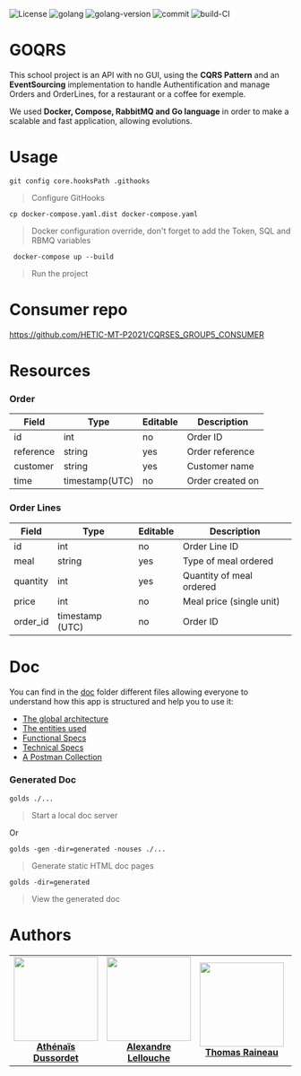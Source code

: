 ![License](https://img.shields.io/github/license/HETIC-MT-P2021/CQRSES_GROUP5)
![golang](https://img.shields.io/github/languages/top/HETIC-MT-P2021/CQRSES_GROUP5)
![golang-version](https://img.shields.io/github/go-mod/go-version/HETIC-MT-P2021/CQRSES_GROUP5)
![commit](https://img.shields.io/github/last-commit/HETIC-MT-P2021/CQRSES_GROUP5)
![build-CI](https://img.shields.io/github/workflow/status/HETIC-MT-P2021/CQRSES_GROUP5/CI)

GOQRS
===============
This school project is an API with no GUI, using the **CQRS Pattern** 
and an **EventSourcing** implementation to handle Authentification and manage
Orders and OrderLines, for a restaurant or a coffee for exemple.

We used **Docker, Compose, RabbitMQ and Go language** in order to make a scalable
and fast application, allowing evolutions.  

Usage
===============

`git config core.hooksPath .githooks`

> Configure GitHooks

`cp docker-compose.yaml.dist docker-compose.yaml`

> Docker configuration override, don't forget to add the Token, SQL and RBMQ variables

` docker-compose up --build`

> Run the project

Consumer repo
===============

https://github.com/HETIC-MT-P2021/CQRSES_GROUP5_CONSUMER

Resources
===============

### Order

| Field     | Type           | Editable | Description      |
| --------- | -------------- | -------- | ---------------- |
| id        | int            | no       | Order ID         |
| reference | string         | yes      | Order reference  |
| customer  | string         | yes      | Customer name    |
| time      | timestamp(UTC) | no       | Order created on |

### Order Lines


| Field    | Type            | Editable | Description              |
| -------- | --------------- | -------- | ------------------------ |
| id       | int             | no       | Order Line ID            |
| meal     | string          | yes      | Type of meal ordered     |
| quantity | int             | yes      | Quantity of meal ordered |
| price    | int             | no       | Meal price (single unit) |
| order_id | timestamp (UTC) | no       | Order ID                 |

Doc
===============

You can find in the [doc](https://github.com/HETIC-MT-P2021/CQRSES_GROUP5/tree/develop/doc) folder
different files allowing everyone to understand how this app is structured and help you to use it:
* [The global architecture](https://github.com/HETIC-MT-P2021/CQRSES_GROUP5/blob/develop/doc/Architecture.png)
* [The entities used](https://github.com/HETIC-MT-P2021/CQRSES_GROUP5/blob/develop/doc/Entities.png)
* [Functional Specs](https://github.com/HETIC-MT-P2021/CQRSES_GROUP5/blob/develop/doc/Functional%20Specs.docx)
* [Technical Specs](https://github.com/HETIC-MT-P2021/CQRSES_GROUP5/blob/develop/doc/Technical%20Architecture.docx)
* [A Postman Collection](https://github.com/HETIC-MT-P2021/CQRSES_GROUP5/blob/develop/doc/goqrs.postman_collection.json) 

### Generated Doc

`golds ./...`

> Start a local doc server

Or

`golds -gen -dir=generated -nouses ./...`

> Generate static HTML doc pages

`golds -dir=generated`

> View the generated doc


Authors
===============

<table>
  <tr>
    <td align="center">
      <a href="https://github.com/Araknyfe">
        <img src="https://github.com/Araknyfe.png" width="150px;"/><br>
        <b>Athénaïs Dussordet</b>
      </a>
    </td>
    <td align="center">
      <a href="https://github.com/AlexandreLch">
        <img src="https://github.com/AlexandreLch.png" width="150px;"/><br>
        <b>Alexandre Lellouche</b>
      </a>
    </td>
    <td align="center">
      <a href="https://github.com/Traineau">
        <img src="https://github.com/Traineau.png" width="150px;"/><br>
        <b>Thomas Raineau</b>
      </a>
    </td>
    <td align="center">
      <a href="https://github.com/SteakBarbare">
        <img src="https://github.com/SteakBarbare.png" width="150px;"/><br>
        <b>Corto Dufour</b>
      </a>
    </td>
  </tr>
</table>